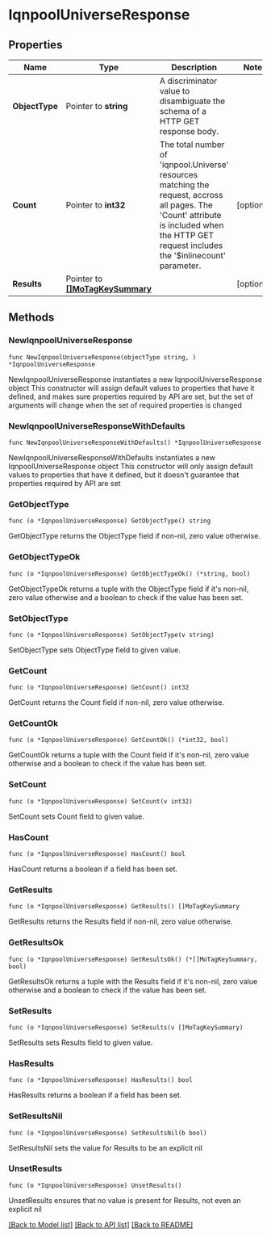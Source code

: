 # IqnpoolUniverseResponse

## Properties

Name | Type | Description | Notes
------------ | ------------- | ------------- | -------------
**ObjectType** | Pointer to **string** | A discriminator value to disambiguate the schema of a HTTP GET response body. | 
**Count** | Pointer to **int32** | The total number of &#39;iqnpool.Universe&#39; resources matching the request, accross all pages. The &#39;Count&#39; attribute is included when the HTTP GET request includes the &#39;$inlinecount&#39; parameter. | [optional] 
**Results** | Pointer to [**[]MoTagKeySummary**](MoTagKeySummary.md) |  | [optional] 

## Methods

### NewIqnpoolUniverseResponse

`func NewIqnpoolUniverseResponse(objectType string, ) *IqnpoolUniverseResponse`

NewIqnpoolUniverseResponse instantiates a new IqnpoolUniverseResponse object
This constructor will assign default values to properties that have it defined,
and makes sure properties required by API are set, but the set of arguments
will change when the set of required properties is changed

### NewIqnpoolUniverseResponseWithDefaults

`func NewIqnpoolUniverseResponseWithDefaults() *IqnpoolUniverseResponse`

NewIqnpoolUniverseResponseWithDefaults instantiates a new IqnpoolUniverseResponse object
This constructor will only assign default values to properties that have it defined,
but it doesn't guarantee that properties required by API are set

### GetObjectType

`func (o *IqnpoolUniverseResponse) GetObjectType() string`

GetObjectType returns the ObjectType field if non-nil, zero value otherwise.

### GetObjectTypeOk

`func (o *IqnpoolUniverseResponse) GetObjectTypeOk() (*string, bool)`

GetObjectTypeOk returns a tuple with the ObjectType field if it's non-nil, zero value otherwise
and a boolean to check if the value has been set.

### SetObjectType

`func (o *IqnpoolUniverseResponse) SetObjectType(v string)`

SetObjectType sets ObjectType field to given value.


### GetCount

`func (o *IqnpoolUniverseResponse) GetCount() int32`

GetCount returns the Count field if non-nil, zero value otherwise.

### GetCountOk

`func (o *IqnpoolUniverseResponse) GetCountOk() (*int32, bool)`

GetCountOk returns a tuple with the Count field if it's non-nil, zero value otherwise
and a boolean to check if the value has been set.

### SetCount

`func (o *IqnpoolUniverseResponse) SetCount(v int32)`

SetCount sets Count field to given value.

### HasCount

`func (o *IqnpoolUniverseResponse) HasCount() bool`

HasCount returns a boolean if a field has been set.

### GetResults

`func (o *IqnpoolUniverseResponse) GetResults() []MoTagKeySummary`

GetResults returns the Results field if non-nil, zero value otherwise.

### GetResultsOk

`func (o *IqnpoolUniverseResponse) GetResultsOk() (*[]MoTagKeySummary, bool)`

GetResultsOk returns a tuple with the Results field if it's non-nil, zero value otherwise
and a boolean to check if the value has been set.

### SetResults

`func (o *IqnpoolUniverseResponse) SetResults(v []MoTagKeySummary)`

SetResults sets Results field to given value.

### HasResults

`func (o *IqnpoolUniverseResponse) HasResults() bool`

HasResults returns a boolean if a field has been set.

### SetResultsNil

`func (o *IqnpoolUniverseResponse) SetResultsNil(b bool)`

 SetResultsNil sets the value for Results to be an explicit nil

### UnsetResults
`func (o *IqnpoolUniverseResponse) UnsetResults()`

UnsetResults ensures that no value is present for Results, not even an explicit nil

[[Back to Model list]](../README.md#documentation-for-models) [[Back to API list]](../README.md#documentation-for-api-endpoints) [[Back to README]](../README.md)


